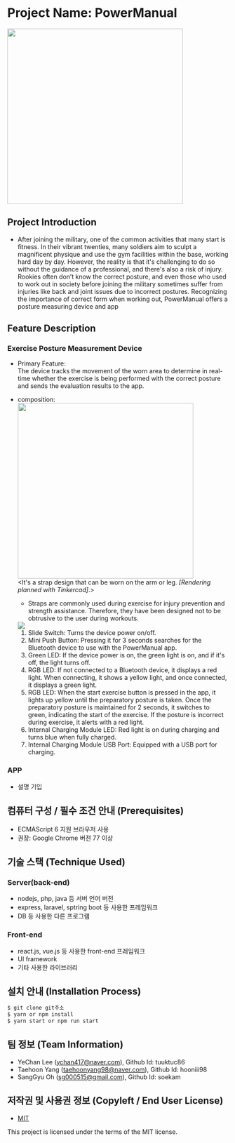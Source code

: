 

# Project Name: PowerManual
<img src="https://github.com/osamhack2021/APP_IoT_PowerManual_PowerManual/blob/main/Images/logo.png?raw=true" width="400" height="400"/>  

## Project Introduction
 - After joining the military, one of the common activities that many start is fitness. In their vibrant twenties, many soldiers aim to sculpt a magnificent physique and use the gym facilities within the base, working hard day by day. However, the reality is that it's challenging to do so without the guidance of a professional, and there's also a risk of injury. Rookies often don’t know the correct posture, and even those who used to work out in society before joining the military sometimes suffer from injuries like back and joint issues due to incorrect postures. Recognizing the importance of correct form when working out, PowerManual offers a posture measuring device and app


## Feature Description
### Exercise Posture Measurement Device
 - Primary Feature:  
        The device tracks the movement of the worn area to determine in real-time whether the exercise is being performed with the correct posture and sends the evaluation results to the app.

 - composition:  
       <img src="http://img2.tmon.kr/cdn3/deals/2021/03/24/5608094054/front_0face_ir3dm.jpg" width="400" height="400"/>  
       <It's a strap design that can be worn on the arm or leg. *[Rendering planned with Tinkercad]*.>  
   - Straps are commonly used during exercise for injury prevention and strength assistance. Therefore, they have been designed not to be obtrusive to the user during workouts.

   <img src="https://github.com/tuuktuc86/APP_IoT_PowerManual_PowerManual/blob/main/Images/PowermanualDevice.png"/>
   
   1. Slide Switch: Turns the device power on/off.  
   2. Mini Push Button: Pressing it for 3 seconds searches for the Bluetooth device to use with the PowerManual app.
   3. Green LED: If the device power is on, the green light is on, and if it's off, the light turns off.
   4. RGB LED: If not connected to a Bluetooth device, it displays a red light. When connecting, it shows a yellow light, and once connected, it displays a green light.  
   5. RGB LED: When the start exercise button is pressed in the app, it lights up yellow until the preparatory posture is taken. Once the preparatory posture is maintained for 2 seconds, it switches to green, indicating the start of the exercise. If the posture is incorrect during exercise, it alerts with a red light. 
   6. Internal Charging Module LED: Red light is on during charging and turns blue when fully charged.
   7. Internal Charging Module USB Port: Equipped with a USB port for charging.
   

### APP
 - 설명 기입 

## 컴퓨터 구성 / 필수 조건 안내 (Prerequisites)
* ECMAScript 6 지원 브라우저 사용
* 권장: Google Chrome 버젼 77 이상

## 기술 스택 (Technique Used) 
### Server(back-end)
 -  nodejs, php, java 등 서버 언어 버전 
 - express, laravel, sptring boot 등 사용한 프레임워크 
 - DB 등 사용한 다른 프로그램 
 
### Front-end
 -  react.js, vue.js 등 사용한 front-end 프레임워크 
 -  UI framework
 - 기타 사용한 라이브러리

## 설치 안내 (Installation Process)
```bash
$ git clone git주소
$ yarn or npm install
$ yarn start or npm run start
```

## 팀 정보 (Team Information)
- YeChan Lee (ychan417@naver.com), Github Id: tuuktuc86
- Taehoon Yang (taehoonyang98@naver.com), Github Id: hooniii98
- SangGyu Oh (sg000515@gmail.com), Github Id: soekam

## 저작권 및 사용권 정보 (Copyleft / End User License)
 * [MIT](https://github.com/osam2020-WEB/Sample-ProjectName-TeamName/blob/master/license.md)

This project is licensed under the terms of the MIT license.


